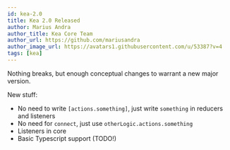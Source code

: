 ```yaml
---
id: kea-2.0
title: Kea 2.0 Released
author: Marius Andra
author_title: Kea Core Team
author_url: https://github.com/mariusandra
author_image_url: https://avatars1.githubusercontent.com/u/53387?v=4
tags: [kea]
---
```


Nothing breaks, but enough conceptual changes to warrant a new major version.

New stuff:

- No need to write `[actions.something]`, just write `something` in reducers and listeners
- No need for `connect`, just use `otherLogic.actions.something`
- Listeners in core
- Basic Typescript support (TODO!)